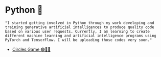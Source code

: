 # Python 🐍

```
"I started getting involved in Python through my work developing and training generative artificial intelligences to produce quality code based on various user requests. Currently, I am learning to create different machine learning and artificial intelligence programs using PyTorch and TensorFlow. I will be uploading those codes very soon."
```

- [Circles Game 🟢🔵🔴](https://github.com/PatZermo/python/tree/main/Circles%20Games)
